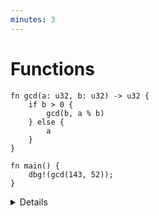 ```yaml
---
minutes: 3
---
```


# Functions

<!-- mdbook-xgettext: skip -->

```rust,editable
fn gcd(a: u32, b: u32) -> u32 {
    if b > 0 {
        gcd(b, a % b)
    } else {
        a
    }
}

fn main() {
    dbg!(gcd(143, 52));
}
```

<details>

- Declaration parameters are followed by a type (the reverse of some programming
  languages), then a return type.
- The last expression in a function body (or any block) becomes the return
  value. Simply omit the `;` at the end of the expression. The `return` keyword
  can be used for early return, but the "bare value" form is idiomatic at the
  end of a function (refactor `gcd` to use a `return`).
- Some functions have no return value, and return the 'unit type', `()`. The
  compiler will infer this if the return type is omitted.
- Overloading is not supported -- each function has a single implementation.
  - Always takes a fixed number of parameters. Default arguments are not
    supported. Macros can be used to support variadic functions.
  - Always takes a single set of parameter types. These types can be generic,
    which will be covered later.

</details>
